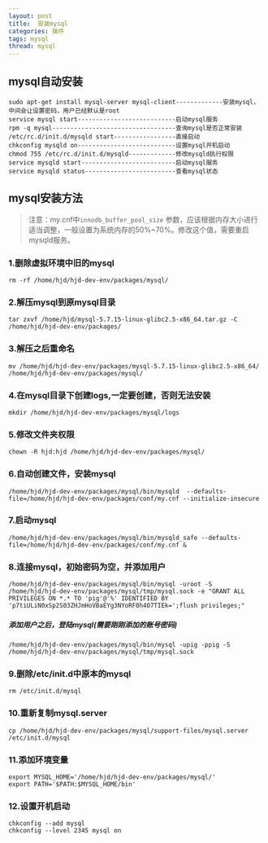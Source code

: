 ```yaml
---
layout: post
title:  安装mysql
categories: 插件
tags: mysql
thread: mysql
---
```

## mysql自动安装

```
sudo apt-get install mysql-server mysql-client-------------安装mysql，中间会让设置密码，用户已经默认是root
service mysql start---------------------------启动mysql服务
rpm -q mysql----------------------------------查询mysql是否正常安装
/etc/rc.d/init.d/mysqld start-----------------直接启动
chkconfig mysqld on---------------------------设置mysql开机启动
chmod 755 /etc/rc.d/init.d/mysqld-------------修改mysqld执行权限
service mysqld start--------------------------启动mysql服务
service mysqld status-------------------------查看mysql状态
```

## **mysql安装方法**
> 注意：my.cnf中`innodb_buffer_pool_size` 参数，应该根据内存大小进行适当调整，一般设置为系统内存的50%~70%。修改这个值，需要重启mysqld服务。

### 1.删除虚拟环境中旧的mysql
```
rm -rf /home/hjd/hjd-dev-env/packages/mysql/
```

### 2.解压mysql到原mysql目录
```
tar zxvf /home/hjd/mysql-5.7.15-linux-glibc2.5-x86_64.tar.gz -C /home/hjd/hjd-dev-env/packages/
```

### 3.解压之后重命名
```
mv /home/hjd/hjd-dev-env/packages/mysql-5.7.15-linux-glibc2.5-x86_64/ /home/hjd/hjd-dev-env/packages/mysql/
```

### 4.在mysql目录下创建logs,一定要创建，否则无法安装
```
mkdir /home/hjd/hjd-dev-env/packages/mysql/logs
```

### 5.修改文件夹权限
```
chown -R hjd:hjd /home/hjd/hjd-dev-env/packages/mysql/
```

### 6.自动创建文件，安装mysql
```
/home/hjd/hjd-dev-env/packages/mysql/bin/mysqld  --defaults-file=/home/hjd/hjd-dev-env/packages/conf/my.cnf --initialize-insecure
```

### 7.启动mysql
```
/home/hjd/hjd-dev-env/packages/mysql/bin/mysqld_safe --defaults-file=/home/hjd/hjd-dev-env/packages/conf/my.cnf &
```

### 8.连接mysql，初始密码为空，并添加用户
```
/home/hjd/hjd-dev-env/packages/mysql/bin/mysql -uroot -S /home/hjd/hjd-dev-env/packages/mysql/tmp/mysql.sock -e "GRANT ALL PRIVILEGES ON *.* TO 'pig'@'%' IDENTIFIED BY 'p7tiULiN0xSp2S03ZHJmHoVBaEYg3NYoRF0h4O7TIEk=';flush privileges;"
```

##### 添加用户之后，登陆mysql(需要刚刚添加的账号密码)
```
/home/hjd/hjd-dev-env/packages/mysql/bin/mysql -upig -ppig -S /home/hjd/hjd-dev-env/packages/mysql/tmp/mysql.sock
```

### 9.删除/etc/init.d中原本的mysql
```
rm /etc/init.d/mysql
```

### 10.重新复制mysql.server
```
cp /home/hjd/hjd-dev-env/packages/mysql/support-files/mysql.server /etc/init.d/mysql
```

### 11.添加环境变量
```
export MYSQL_HOME='/home/hjd/hjd-dev-env/packages/mysql/'
export PATH='$PATH:$MYSQL_HOME/bin'
```

### 12.设置开机启动
```
chkconfig --add mysql
chkconfig --level 2345 mysql on
```
